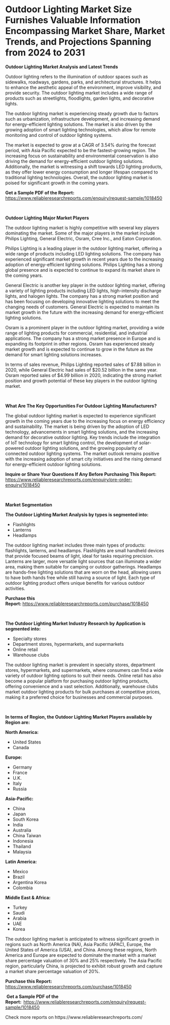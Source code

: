 <p><h1>Outdoor Lighting Market Size Furnishes Valuable Information Encompassing Market Share, Market Trends, and Projections Spanning from 2024 to 2031</h1></p><p><strong>Outdoor Lighting Market Analysis and Latest Trends</strong></p>
<p><p>Outdoor lighting refers to the illumination of outdoor spaces such as sidewalks, roadways, gardens, parks, and architectural structures. It helps to enhance the aesthetic appeal of the environment, improve visibility, and provide security. The outdoor lighting market includes a wide range of products such as streetlights, floodlights, garden lights, and decorative lights.</p><p>The outdoor lighting market is experiencing steady growth due to factors such as urbanization, infrastructure development, and increasing demand for energy-efficient lighting solutions. The market is also driven by the growing adoption of smart lighting technologies, which allow for remote monitoring and control of outdoor lighting systems.</p><p>The market is expected to grow at a CAGR of 3.54% during the forecast period, with Asia Pacific expected to be the fastest-growing region. The increasing focus on sustainability and environmental conservation is also driving the demand for energy-efficient outdoor lighting solutions. Additionally, the market is witnessing a shift towards LED lighting products, as they offer lower energy consumption and longer lifespan compared to traditional lighting technologies. Overall, the outdoor lighting market is poised for significant growth in the coming years.</p></p>
<p><strong>Get a Sample PDF of the Report:&nbsp;</strong> <a href="https://www.reliableresearchreports.com/enquiry/request-sample/1018450">https://www.reliableresearchreports.com/enquiry/request-sample/1018450</a></p>
<p>&nbsp;</p>
<p><strong>Outdoor Lighting Major Market Players</strong></p>
<p><p>The outdoor lighting market is highly competitive with several key players dominating the market. Some of the major players in the market include Philips Lighting, General Electric, Osram, Cree Inc., and Eaton Corporation.</p><p>Philips Lighting is a leading player in the outdoor lighting market, offering a wide range of products including LED lighting solutions. The company has experienced significant market growth in recent years due to the increasing adoption of energy-efficient lighting solutions. Philips Lighting has a strong global presence and is expected to continue to expand its market share in the coming years.</p><p>General Electric is another key player in the outdoor lighting market, offering a variety of lighting products including LED lights, high-intensity discharge lights, and halogen lights. The company has a strong market position and has been focusing on developing innovative lighting solutions to meet the changing needs of customers. General Electric is expected to maintain its market growth in the future with the increasing demand for energy-efficient lighting solutions.</p><p>Osram is a prominent player in the outdoor lighting market, providing a wide range of lighting products for commercial, residential, and industrial applications. The company has a strong market presence in Europe and is expanding its footprint in other regions. Osram has experienced steady market growth and is expected to continue to grow in the future as the demand for smart lighting solutions increases.</p><p>In terms of sales revenue, Philips Lighting reported sales of $7.88 billion in 2020, while General Electric had sales of $20.52 billion in the same year. Osram reported sales of $4.99 billion in 2020, indicating the strong market position and growth potential of these key players in the outdoor lighting market.</p></p>
<p>&nbsp;</p>
<p><strong>What Are The Key Opportunities For Outdoor Lighting Manufacturers?</strong></p>
<p><p>The global outdoor lighting market is expected to experience significant growth in the coming years due to the increasing focus on energy efficiency and sustainability. The market is being driven by the adoption of LED technology, advancements in smart lighting solutions, and the increasing demand for decorative outdoor lighting. Key trends include the integration of IoT technology for smart lighting control, the development of solar-powered outdoor lighting solutions, and the growing popularity of connected outdoor lighting systems. The market outlook remains positive with the increasing adoption of smart city initiatives and the rising demand for energy-efficient outdoor lighting solutions.</p></p>
<p><strong>Inquire or Share Your Questions If Any Before Purchasing This Report:</strong> <a href="https://www.reliableresearchreports.com/enquiry/pre-order-enquiry/1018450">https://www.reliableresearchreports.com/enquiry/pre-order-enquiry/1018450</a></p>
<p>&nbsp;</p>
<p><strong>Market Segmentation</strong></p>
<p><strong>The Outdoor Lighting Market Analysis by types is segmented into:</strong></p>
<p><ul><li>Flashlights</li><li>Lanterns</li><li>Headlamps</li></ul></p>
<p><p>The outdoor lighting market includes three main types of products: flashlights, lanterns, and headlamps. Flashlights are small handheld devices that provide focused beams of light, ideal for tasks requiring precision. Lanterns are larger, more versatile light sources that can illuminate a wider area, making them suitable for camping or outdoor gatherings. Headlamps are hands-free lighting solutions that are worn on the head, allowing users to have both hands free while still having a source of light. Each type of outdoor lighting product offers unique benefits for various outdoor activities.</p></p>
<p><strong>Purchase this Report:&nbsp;</strong><a href="https://www.reliableresearchreports.com/purchase/1018450">https://www.reliableresearchreports.com/purchase/1018450</a></p>
<p>&nbsp;</p>
<p><strong>The Outdoor Lighting Market Industry Research by Application is segmented into:</strong></p>
<p><ul><li>Specialty stores</li><li>Department stores, hypermarkets, and supermarkets</li><li>Online retail</li><li>Warehouse clubs</li></ul></p>
<p><p>The outdoor lighting market is prevalent in specialty stores, department stores, hypermarkets, and supermarkets, where consumers can find a wide variety of outdoor lighting options to suit their needs. Online retail has also become a popular platform for purchasing outdoor lighting products, offering convenience and a vast selection. Additionally, warehouse clubs market outdoor lighting products for bulk purchases at competitive prices, making it a preferred choice for businesses and commercial purposes.</p></p>
<p>&nbsp;</p>
<p><strong>In terms of Region, the Outdoor Lighting Market Players available by Region are:</strong></p>
<p>
    <p> <strong> North America: </strong>
        <ul>
            <li>United States</li>
            <li>Canada</li>
        </ul>
        </p> 
    <p> <strong> Europe: </strong>
        <ul>
            <li>Germany</li>
            <li>France</li>
            <li>U.K.</li>
            <li>Italy</li>
            <li>Russia</li>
        </ul>
        </p> 
    <p> <strong> Asia-Pacific: </strong>
        <ul>
            <li>China</li>
            <li>Japan</li>
            <li>South Korea</li>
            <li>India</li>
            <li>Australia</li>
            <li>China Taiwan</li>
            <li>Indonesia</li>
            <li>Thailand</li>
            <li>Malaysia</li>
        </ul>
        </p> 
    <p> <strong> Latin America: </strong>
        <ul>
            <li>Mexico</li>
            <li>Brazil</li>
            <li>Argentina Korea</li>
            <li>Colombia</li>
        </ul>
        </p> 
    <p> <strong> Middle East & Africa: </strong>
        <ul>
            <li>Turkey</li>
            <li>Saudi</li>
            <li>Arabia</li>
            <li>UAE</li>
            <li>Korea</li>
        </ul>
    </p>
    </p>
<p><p>The outdoor lighting market is anticipated to witness significant growth in regions such as North America (NA), Asia Pacific (APAC), Europe, the United States of America (USA), and China. Among these regions, North America and Europe are expected to dominate the market with a market share percentage valuation of 30% and 25% respectively. The Asia Pacific region, particularly China, is projected to exhibit robust growth and capture a market share percentage valuation of 20%.</p></p>
<p><strong>Purchase this Report: </strong><a href="https://www.reliableresearchreports.com/purchase/1018450">https://www.reliableresearchreports.com/purchase/1018450</a></p>
<p>&nbsp;<strong>Get a Sample PDF of the Report:&nbsp;&nbsp;</strong><a href="https://www.reliableresearchreports.com/enquiry/request-sample/1018450">https://www.reliableresearchreports.com/enquiry/request-sample/1018450</a></p>
<p><strong></strong></p>
<p>Check more reports on https://www.reliableresearchreports.com/</p>